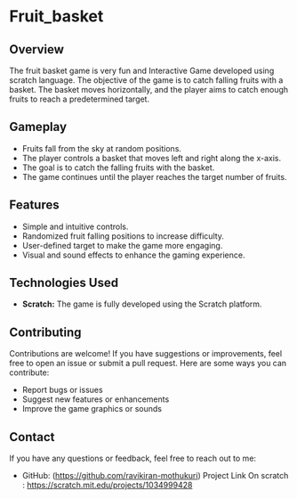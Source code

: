 # Fruit_basket

## Overview
The fruit basket game is very fun and Interactive Game developed using scratch language. The objective of the game is to catch falling fruits with a basket. The basket moves horizontally, and the player aims to catch enough fruits to reach a predetermined target.

## Gameplay

- Fruits fall from the sky at random positions.
- The player controls a basket that moves left and right along the x-axis.
- The goal is to catch the falling fruits with the basket.
- The game continues until the player reaches the target number of fruits.

## Features

- Simple and intuitive controls.
- Randomized fruit falling positions to increase difficulty.
- User-defined target to make the game more engaging.
- Visual and sound effects to enhance the gaming experience.

## Technologies Used

- **Scratch:** The game is fully developed using the Scratch platform.


## Contributing
Contributions are welcome! If you have suggestions or improvements, feel free to open an issue or submit a pull request. Here are some ways you can contribute:
- Report bugs or issues
- Suggest new features or enhancements
- Improve the game graphics or sounds

## Contact
If you have any questions or feedback, feel free to reach out to me:

- GitHub: (https://github.com/ravikiran-mothukuri)
Project Link On scratch : https://scratch.mit.edu/projects/1034999428

